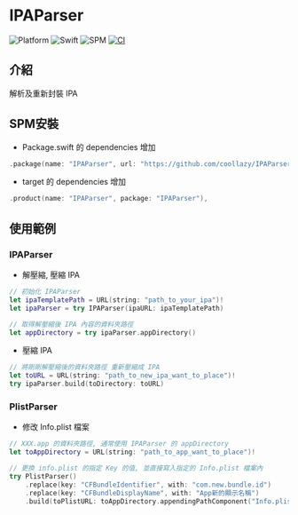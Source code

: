 # IPAParser

![Platform](https://img.shields.io/badge/platform-macOS%20%7C%20Linux-lightgrey)
![Swift](https://img.shields.io/badge/Swift-5.9-orange)
![SPM](https://img.shields.io/badge/SPM-Supported-green)
[![CI](https://github.com/coollazy/IPAParser/actions/workflows/ci.yml/badge.svg)](https://github.com/coollazy/IPAParser/actions/workflows/ci.yml)

## 介紹

解析及重新封裝 IPA

## SPM安裝

- Package.swift 的 dependencies 增加

```swift
.package(name: "IPAParser", url: "https://github.com/coollazy/IPAParser.git", from: "1.1.0"),
```

- target 的 dependencies 增加

```swift
.product(name: "IPAParser", package: "IPAParser"),
```

## 使用範例

### IPAParser

- 解壓縮, 壓縮 IPA

```swift
// 初始化 IPAParser
let ipaTemplatePath = URL(string: "path_to_your_ipa")!
let ipaParser = try IPAParser(ipaURL: ipaTemplatePath)

// 取得解壓縮後 IPA 內容的資料夾路徑
let appDirectory = try ipaParser.appDirectory()
```

- 壓縮 IPA

```swift
// 將剛剛解壓縮後的資料夾路徑 重新壓縮成 IPA
let toURL = URL(string: "path_to_new_ipa_want_to_place")!
try ipaParser.build(toDirectory: toURL)
```

### PlistParser

- 修改 Info.plist 檔案

```swift
// XXX.app 的資料夾路徑, 通常使用 IPAParser 的 appDirectory
let toAppDirectory = URL(string: "path_to_app_want_to_place")!

// 更換 info.plist 的指定 Key 的值, 並直接寫入指定的 Info.plist 檔案內
try PlistParser()
	.replace(key: "CFBundleIdentifier", with: "com.new.bundle.id")
	.replace(key: "CFBundleDisplayName", with: "App新的顯示名稱")
	.build(toPlistURL: toAppDirectory.appendingPathComponent("Info.plist"))
```
